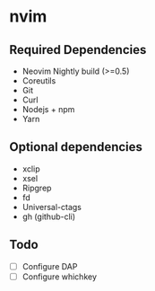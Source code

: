 # nvim

## Required Dependencies
* Neovim Nightly build (>=0.5)
* Coreutils
* Git
* Curl
* Nodejs + npm
* Yarn

## Optional dependencies
* xclip
* xsel
* Ripgrep
* fd
* Universal-ctags
* gh (github-cli)

## Todo
- [ ] Configure DAP
- [ ] Configure whichkey
